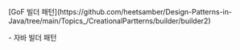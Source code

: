<p> </p>
[GoF 빌더 패턴](https://github.com/heetsamber/Design-Patterns-in-Java/tree/main/Topics_/CreationalPartterns/builder/builder2)
<p> </p>
- 자바 빌더 패턴
